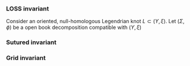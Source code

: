 ### LOSS invariant
Consider an oriented, null-homologous Legendrian knot $L \subset (Y,\xi)$. Let $(\Sigma,\phi)$ be a open book decomposition compatible with $(Y,\xi)$

### Sutured invariant

### Grid invariant

<!--stackedit_data:
eyJoaXN0b3J5IjpbLTE4ODE4MzcxMjksMTQzNjg1ODc1NCw3Mz
Y5OTI4NDRdfQ==
-->